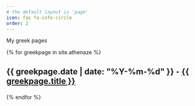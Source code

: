 ```yaml
---
# the default layout is 'page'
icon: fas fa-info-circle
order: 2
---
```


My greek pages


{% for greekpage in site.athenaze %}
<h2>

{{ greekpage.date | date: "%Y-%m-%d"  }} - <a href="{{ site.baseurl }}{{ greekpage.url }}">{{ greekpage.title }}
</a>
</h2>
{% endfor %}
